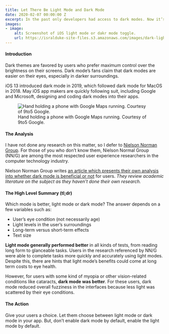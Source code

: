 ```yaml
---
title: Let There Be Light Mode and Dark Mode
date: 2020-02-07 00:00:00 Z
excerpt: In the past only developers had access to dark modes. Now it’s a trend to include dark modes in apps and websites. But does it work for usability?
images:
- image:
    alt: Screenshot of iOS light mode or dakr mode toggle. 
    url: https://isralduke-site-files.s3.amazonaws.com/images/dark-light-example.png
---
```

#### Introduction

Dark themes are favored by users who prefer maximum control over the brightness on their screens. Dark mode’s fans claim that dark modes are easier on their eyes, especially in darker surroundings.

iOS 13 introduced dark mode in 2019, which followed dark mode for MacOS in 2018. May iOS app makers are quickly following suit, including Google and Microsoft, designing and coding dark modes into their apps.

<figure>
    <img class="img-fluid" src="https://i0.wp.com/9to5google.com/wp-content/uploads/sites/4/2018/10/google_maps_dark_mode_night_1.jpg?w=2000&quality=82&strip=all&ssl=1"
         alt="Hand holding a phone with Google Maps running. Courtesy of 9to5 Google.">
    <figcaption>Hand holding a phone with Google Maps running. Courtesy of 9to5 Google.</figcaption>
</figure>

#### The Analysis

I have not done any research on this matter, so I defer to <a href="https://www.nngroup.com" target="_blank" title="World Leaders in Research-Based User Experience">Nielson Norman Group</a>. For those of you who don’t know them, Nielson Normal Group (NN/G) are among the most respected user experience researchers in the computer technology industry.

Nielson Norman Group writes <a href="https://www.nngroup.com/articles/dark-mode/" title="Dark Mode vs. Light Mode: Which Is Better?" target="_blank">an article which presents their own analysis into whether dark mode is beneficial or not</a> for users. _They review academic literature on the subject as they haven’t done their own research._

#### The High Level Summary (tl;dr)

Which mode is better, light mode or dark mode? The answer depends on a few variables such as:

- User’s eye condition (not necessarily age)
- Light levels in the user’s surroundings
- Long-term versus short-term effects
- Text size

**Light mode generally performed better** in all kinds of tests, from reading long form to glanceable tasks. Users in the research referenced by NN/G were able to complete tasks more quickly and accurately using light modes. Despite this, there are hints that light mode’s benefits could come at long term costs to eye health.

However, for users with some kind of myopia or other vision-related conditions like cataracts, **dark mode was better**. For these users, dark mode reduced overall fuzziness in the interfaces because less light was scattered by their eye conditions.

#### The Action

Give your users a choice. Let them choose between light mode or dark mode in your app. But, don’t enable dark mode by default, enable the light mode by default.
